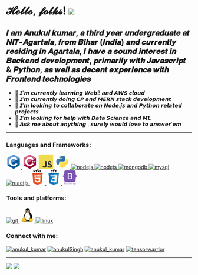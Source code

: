 <!-- ### I am [Anukul](https://drive.google.com/file/d/1GrncE-LrTObbN-lv5aQpjaZNsGDOVjny/view?usp=sharing), a web developer, profound with <strong>CSS3</strong> and <strong>MERN stack<strong/> and interested in Statistical learning and <strong>ML</strong> <br><hr/>

###

<br>[More about me](https://anukul-portfolio.netlify.app/)<br>

<img alt="GIF" src="https://media.giphy.com/media/jTNG3RF6EwbkpD4LZx/giphy.gif" /><br><br>

- 🔭 I’m currently working with MERN stack
- 🌱 I’m currently learning Vue.js and Python
- 👯 I’m looking to collaborate on web development
- 🤔 I’m looking for help with graphics designing and Machine learning
- 💬 Ask me about anything , surely would love to answer'em
- 📫 How to reach me: on any of the social media platforms
- 
- ⚡ Fun fact: Flexbox rather than Grid
 -->
 # 𝓗𝓮𝓵𝓵𝓸, 𝓯𝓸𝓵𝓴𝓼! <img src="https://media.giphy.com/media/Q7LHmoFwVP6Yc1swZs/giphy.gif" width="50px">
 ## 𝑰 𝒂𝒎 𝑨𝒏𝒖𝒌𝒖𝒍 𝒌𝒖𝒎𝒂𝒓, 𝒂 𝒕𝒉𝒊𝒓𝒅 𝒚𝒆𝒂𝒓 𝒖𝒏𝒅𝒆𝒓𝒈𝒓𝒂𝒅𝒖𝒂𝒕𝒆 𝒂𝒕 𝑵𝑰𝑻-𝑨𝒈𝒂𝒓𝒕𝒂𝒍𝒂, 𝒇𝒓𝒐𝒎 𝑩𝒊𝒉𝒂𝒓 (𝑰𝒏𝒅𝒊𝒂) 𝒂𝒏𝒅 𝒄𝒖𝒓𝒓𝒆𝒏𝒕𝒍𝒚 𝒓𝒆𝒔𝒊𝒅𝒊𝒏𝒈 𝒊𝒏 𝑨𝒈𝒂𝒓𝒕𝒂𝒍𝒂, 𝑰 𝒉𝒂𝒗𝒆 𝒂 𝒔𝒐𝒖𝒏𝒅 𝒊𝒏𝒕𝒆𝒓𝒆𝒔𝒕 𝒊𝒏 𝑩𝒂𝒄𝒌𝒆𝒏𝒅 𝒅𝒆𝒗𝒆𝒍𝒐𝒑𝒎𝒆𝒏𝒕, 𝒑𝒓𝒊𝒎𝒂𝒓𝒊𝒍𝒚 𝒘𝒊𝒕𝒉 𝑱𝒂𝒗𝒂𝒔𝒄𝒓𝒊𝒑𝒕 & 𝑷𝒚𝒕𝒉𝒐𝒏, 𝒂𝒔 𝒘𝒆𝒍𝒍 𝒂𝒔 𝒅𝒆𝒄𝒆𝒏𝒕 𝒆𝒙𝒑𝒆𝒓𝒊𝒆𝒏𝒄𝒆 𝒘𝒊𝒕𝒉 𝑭𝒓𝒐𝒏𝒕𝒆𝒏𝒅 𝒕𝒆𝒄𝒉𝒏𝒐𝒍𝒐𝒈𝒊𝒆𝒔


- 🔭 𝙄'𝙢 𝙘𝙪𝙧𝙧𝙚𝙣𝙩𝙡𝙮 𝙡𝙚𝙖𝙧𝙣𝙞𝙣𝙜 𝙒𝙚𝙗3 𝙖𝙣𝙙 𝘼𝙒𝙎 𝙘𝙡𝙤𝙪𝙙
- 🌱 𝙄’𝙢 𝙘𝙪𝙧𝙧𝙚𝙣𝙩𝙡𝙮 𝙙𝙤𝙞𝙣𝙜 𝘾𝙋 𝙖𝙣𝙙 𝙈𝙀𝙍𝙉 𝙨𝙩𝙖𝙘𝙠 𝙙𝙚𝙫𝙚𝙡𝙤𝙥𝙢𝙚𝙣𝙩
- 👯 𝙄’𝙢 𝙡𝙤𝙤𝙠𝙞𝙣𝙜 𝙩𝙤 𝙘𝙤𝙡𝙡𝙖𝙗𝙤𝙧𝙖𝙩𝙚 𝙤𝙣 𝙉𝙤𝙙𝙚.𝙟𝙨 𝙖𝙣𝙙 𝙋𝙮𝙩𝙝𝙤𝙣 𝙧𝙚𝙡𝙖𝙩𝙚𝙙 𝙥𝙧𝙤𝙟𝙚𝙘𝙩𝙨
- 🤔 𝙄’𝙢 𝙡𝙤𝙤𝙠𝙞𝙣𝙜 𝙛𝙤𝙧 𝙝𝙚𝙡𝙥 𝙬𝙞𝙩𝙝 𝘿𝙖𝙩𝙖 𝙎𝙘𝙞𝙚𝙣𝙘𝙚 𝙖𝙣𝙙 𝙈𝙇
- 💬 𝘼𝙨𝙠 𝙢𝙚 𝙖𝙗𝙤𝙪𝙩 𝙖𝙣𝙮𝙩𝙝𝙞𝙣𝙜 , 𝙨𝙪𝙧𝙚𝙡𝙮 𝙬𝙤𝙪𝙡𝙙 𝙡𝙤𝙫𝙚 𝙩𝙤 𝙖𝙣𝙨𝙬𝙚𝙧'𝙚𝙢
<hr/>
<h3 align="left">Languages and Frameworks:</h3>
<p align="left">
  <!-- C -->
  <a href="https://www.cprogramming.com/" target="_blank" rel="noreferrer">
    <img
      src="https://raw.githubusercontent.com/devicons/devicon/master/icons/c/c-original.svg"
      alt="c"
      width="40"
      height="40"
    />
  </a>

  <!-- C++ -->
  <a href="https://www.w3schools.com/cpp/" target="_blank" rel="noreferrer">
    <img
      src="https://raw.githubusercontent.com/devicons/devicon/master/icons/cplusplus/cplusplus-original.svg"
      alt="cplusplus"
      width="40"
      height="40"
    />
  </a>
 <!-- JavaScript -->
  <a href="https://developer.mozilla.org/en-US/docs/Web/JavaScript" target="_blank" rel="noreferrer">
    <img
      src="https://raw.githubusercontent.com/devicons/devicon/master/icons/javascript/javascript-original.svg"
      alt="javascript"
      width="40"
      height="40"
    />
  </a>

  <!-- Python -->
  <a href="https://www.python.org" target="_blank" rel="noreferrer">
    <img
      src="https://raw.githubusercontent.com/devicons/devicon/master/icons/python/python-original.svg"
      alt="python"
      width="40"
      height="40"
    />
  </a>
  <!-- Node js -->
  <a href="https://www.nodejs.org" target="_blank" rel="noreferrer">
    <img
      src="https://upload.wikimedia.org/wikipedia/commons/thumb/d/d9/Node.js_logo.svg/590px-Node.js_logo.svg.png?20170401104355"
      alt="nodejs"
      width="60"
      height="40"
    />
  </a>
  <!-- Django -->
  <a href="https://www.nodejs.org" target="_blank" rel="noreferrer">
    <img
      src="https://upload.wikimedia.org/wikipedia/commons/thumb/7/75/Django_logo.svg/260px-Django_logo.svg.png?20101010121142"
      alt="nodejs"
      width="80"
      height="40"
    />
  </a>
  <!-- MongoDB -->
  <a href="https://www.mongodb.org" target="_blank" rel="noreferrer">
    <img
      src="https://upload.wikimedia.org/wikipedia/commons/thumb/9/93/MongoDB_Logo.svg/512px-MongoDB_Logo.svg.png?20190626143224"
      alt="mongodb"
      width="90"
      height="35"
    />
  </a>
  <!-- MySQl -->
  <a href="https://www.mysql.org" target="_blank" rel="noreferrer">
    <img
      src="https://upload.wikimedia.org/wikipedia/commons/thumb/b/b2/Database-mysql.svg/424px-Database-mysql.svg.png?20120119124903"
      alt="mysql"
      width="75"
      height="55"
    />
  </a>
 <!-- React js -->
  <a href="https://www.reactjs.org" target="_blank" rel="noreferrer">
    <img
      src="https://upload.wikimedia.org/wikipedia/commons/thumb/a/a7/React-icon.svg/512px-React-icon.svg.png?20220125121207"
      alt="reactjs"
      width="40"
      height="40"
    />
  </a>

  <!-- HTML5 -->
  <a href="https://www.w3.org/html/" target="_blank" rel="noreferrer">
    <img
      src="https://raw.githubusercontent.com/devicons/devicon/master/icons/html5/html5-original-wordmark.svg"
      alt="html5"
      width="40"
      height="40"
    />
  </a>

  <!-- CSS3 -->
  <a href="https://www.w3schools.com/css/" target="_blank" rel="noreferrer">
    <img
      src="https://raw.githubusercontent.com/devicons/devicon/master/icons/css3/css3-original-wordmark.svg"
      alt="css3"
      width="40"
      height="40"
    />
  </a>

  <!-- Bootstrap -->
  <a href="https://getbootstrap.com" target="_blank" rel="noreferrer">
    <img
      src="https://raw.githubusercontent.com/devicons/devicon/master/icons/bootstrap/bootstrap-plain-wordmark.svg"
      alt="bootstrap"
      width="40"
      height="40"
    />
  </a>
</p>

<h3 align="left">Tools and platforms:</h3>
<p align="left">
  <!-- Git -->
  <a href="https://git-scm.com/" target="_blank" rel="noreferrer">
    <img
      src="https://www.vectorlogo.zone/logos/git-scm/git-scm-icon.svg"
      alt="git"
      width="40"
      height="40"
    />
  </a>
  <!-- Linux -->
  <a href="https://www.linux.org/" target="_blank" rel="noreferrer">
    <img
      src="https://raw.githubusercontent.com/devicons/devicon/master/icons/linux/linux-original.svg"
      alt="linux"
      width="40"
      height="40"
    />
  </a>
   <!-- Postman -->
  <a href="https://www.postman.org/" target="_blank" rel="noreferrer">
    <img
      src="https://res.cloudinary.com/postman/image/upload/t_team_logo/v1629869194/team/2893aede23f01bfcbd2319326bc96a6ed0524eba759745ed6d73405a3a8b67a8"
      alt="linux"
      width="40"
      height="40"
    />
  </a>
</p>
<h3 align="left">Connect with me:</h3>
<p align="left">
  <a href="https://www.linkedin.com/in/anukul-kumar-51360519b/" target="blank"
    ><img
      align="center"
      src="https://raw.githubusercontent.com/rahuldkjain/github-profile-readme-generator/master/src/images/icons/Social/linked-in-alt.svg"
      alt="anukul_kumar"
      height="30"
      width="40"
  /></a>
  <a href="https://anukulsingh.github.io" target="blank"
    ><img
      align="center"
      src="https://encrypted-tbn0.gstatic.com/images?q=tbn:ANd9GcRLfKG-BSPR1rrEuNokwvAD3mEtdBISDMp34A&usqp=CAU"
      alt="anukulSingh"
      height="30"
      width="40"
  /></a>
  <a href="https://codeforces.com/profile/Anukul592" target="blank"
    ><img
      align="center"
      src="https://raw.githubusercontent.com/rahuldkjain/github-profile-readme-generator/master/src/images/icons/Social/codeforces.svg"
      alt="anukul_kumar"
      height="30"
      width="40"
  /></a>
  <a href="https://codesandbox.io/u/anukulSingh" target="blank"
    ><img
      align="center"
      src="https://encrypted-tbn0.gstatic.com/images?q=tbn:ANd9GcQbT9MpV1lycesHO4LmidCEYaqQaJCEo8-4mg&usqp=CAU"
      alt="tensorwarrior"
      height="30"
      width="40"
  /></a>
</p>

<hr/>
<div>
<a>
  <img src="https://github-readme-stats.vercel.app/api?username=anukulSingh&hide=contribs&show_icons=true&theme=dark&hide_border=true" />
</a>
 <a>
  <img src="https://github-readme-stats.vercel.app/api/top-langs/?username=anukulSingh&langs_count=6&layout=compact&theme=dark&hide_border=true" />
</a>
</div>
 

<!--  [![Readme Card](https://github-readme-stats.vercel.app/api/pin/?username=anukulSingh&repo=github-readme-stats)] -->
<!-- Actual text -->

<!-- You can find me on [![Twitter][1.2]][1], or on [![LinkedIn][2.2]][2].
 -->
<!-- Icons -->

<!-- [1.2]: http://i.imgur.com/wWzX9uB.png (twitter icon without padding)
[2.2]: https://raw.githubusercontent.com/MartinHeinz/MartinHeinz/master/linkedin-3-16.png (LinkedIn icon without padding)

<!-- Links to your social media accounts -->

<!-- [1]: https://twitter.com/AnukulK34195260 -->
<!-- [2]: https://www.linkedin.com/in/anukul-kumar-51360519b/ -->
<!--  --> 
